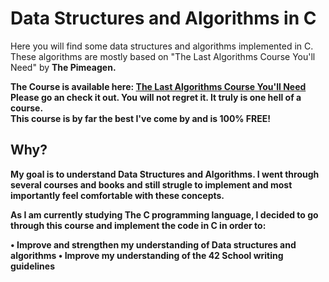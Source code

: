 # Data Structures and Algorithms in C

Here you will find some data structures and algorithms implemented in C.
These algorithms are mostly based on "The Last Algorithms Course You'll Need"
by <b>The Pimeagen<b>.

The Course is available here: [The Last Algorithms Course You'll Need](https://frontendmasters.com/courses/algorithms/)<br>
Please go an check it out. You will not regret it. It truly is one hell of a course.<br>
This course is by far the best I've come by and is 100% FREE!

## Why?

My goal is to understand Data Structures and Algorithms. I went through several
courses and books and still strugle to implement and most importantly feel
comfortable with these concepts.

As I am currently studying The C programming language, I decided to go through
this course and implement the code in C in order to:

• Improve and strengthen my understanding of Data structures and algorithms
• Improve my understanding of the 42 School writing guidelines

## 
